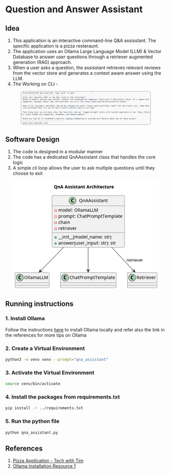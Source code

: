 # Question and Answer Assistant

## Idea
1. This application is an interactive command-line Q&A assisstant. The specific application is a pizza resteraunt.
2. The application uses an Ollama Large Language Model (LLM) & Vector Database to answer user questions through a retriever augmented generation (RAG) approach.
3. When a user asks a question, the assisstant retrieves relevant reviews from the vector store and generates a context aware answer using the LLM.
4. The Working on CLI -

<div align="center">
  <img src="./docs/working.png" alt="Working" style="border: 2px solid #ccc; border-radius: 8px; max-width: 80%;">
</div>

## Software Design
1. The code is designed in a modular manner
2. The code has a dedicated QnAAssistant class that handles the core logic
3. A simple cli loop allows the user to ask multiple questions until they choose to exit

<div align="center">
    <img src="./docs/architecture.png" alt="Architecture">
</div>

## Running instructions

### 1. Install Ollama
Follow the instructions [here]((https://ollama.com/download)) to install Ollama locally and refer also the link in the references for more tips on Ollama

### 2. Create a Virtual Environment
```sh
python3 -m venv venv --prompt="qna_assistant"
```

### 3. Activate the Virtual Environment
```sh
source venv/bin/activate
```

### 4. Install the packages from requirements.txt
```sh
pip install -r ../requirements.txt
```

### 5. Run the python file
```sh
python qna_assistant.py
```


## References
1. [Pizza Application - Tech with Tim](https://www.youtube.com/watch?v=E4l91XKQSgw)
2. [Ollama Installation Resource 1](https://www.youtube.com/watch?v=UtSSMs6ObqY)